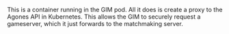 This is a container running in the GIM pod. All it does is create a proxy to
the Agones API in Kubernetes. This allows the GIM to securely request a
gameserver, which it just forwards to the matchmaking server.
